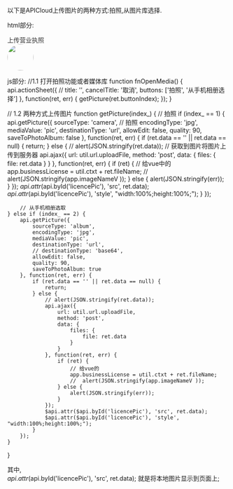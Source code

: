 以下是APICloud上传图片的两种方式:拍照,从图片库选择.

html部分:
<!--上传执照  -->
<div class="address-name">
    <div class="">
        <span style="font-size:14px;color:#333333">上传营业执照</span>
    </div>
</div>
<div class="licence-all" tapmode onclick="fnOpenMedia();">
    <img id="licencePic" src="../image/m-camera.png" alt="" style="width:60px;height:60px;border-radius: 30px;" class="la-img">
</div>

js部分:
//1.1 打开拍照功能或者媒体库
function fnOpenMedia() {
    api.actionSheet({
        // title: '',
        cancelTitle: '取消',
        buttons: ['拍照', '从手机相册选择']
    }, function(ret, err) {
        getPicture(ret.buttonIndex);
    });
}

// 1.2 两种方式上传图片
function getPicture(index_) {
    // 拍照
    if (index_ == 1) {
        api.getPicture({
            sourceType: 'camera', // 拍照
            encodingType: 'jpg',
            mediaValue: 'pic',
            destinationType: 'url',
            allowEdit: false,
            quality: 90,
            saveToPhotoAlbum: false
        }, function(ret, err) {
            if (ret.data == '' || ret.data == null) {
                return;
            } else {
                // alert(JSON.stringify(ret.data));
                // 获取到图片将图片上传到服务器
                api.ajax({
                    url: util.url.uploadFile,
                    method: 'post',
                    data: {
                        files: {
                            file: ret.data
                        }
                    }
                }, function(ret, err) {
                    if (ret) {
                        // 给vue中的
                        app.businessLicense = util.ctxt + ret.fileName;
                        //  alert(JSON.stringify(app.imageNameV ));
                    } else {
                        alert(JSON.stringify(err));
                    }
                });
                $api.attr($api.byId('licencePic'), 'src', ret.data);
                $api.attr($api.byId('licencePic'), 'style', "width:100%;height:100%;");
            }
        });

        // 从手机相册选取
    } else if (index_ == 2) {
        api.getPicture({
            sourceType: 'album',
            encodingType: 'jpg',
            mediaValue: 'pic',
            destinationType: 'url',
            // destinationType: 'base64',
            allowEdit: false,
            quality: 90,
            saveToPhotoAlbum: true
        }, function(ret, err) {
            if (ret.data == '' || ret.data == null) {
                return;
            } else {
                // alert(JSON.stringify(ret.data));
                api.ajax({
                    url: util.url.uploadFile,
                    method: 'post',
                    data: {
                        files: {
                            file: ret.data
                        }
                    }
                }, function(ret, err) {
                    if (ret) {
                        // 给vue的
                        app.businessLicense = util.ctxt + ret.fileName;
                        //  alert(JSON.stringify(app.imageNameV ));
                    } else {
                        alert(JSON.stringify(err));
                    }
                });
                $api.attr($api.byId('licencePic'), 'src', ret.data);
                $api.attr($api.byId('licencePic'), 'style', "width:100%;height:100%;");
            }
        });
    }
}

其中,     
$api.attr($api.byId('licencePic'), 'src', ret.data);
就是将本地图片显示到页面上;